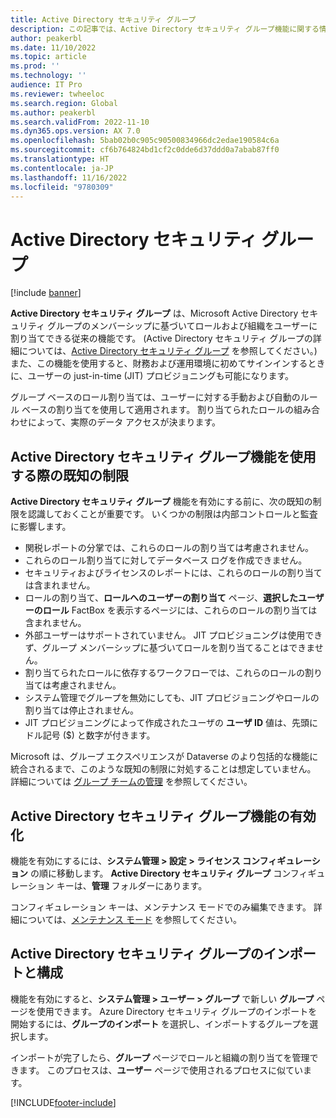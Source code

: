 ```yaml
---
title: Active Directory セキュリティ グループ
description: この記事では、Active Directory セキュリティ グループ機能に関する情報について説明します。
author: peakerbl
ms.date: 11/10/2022
ms.topic: article
ms.prod: ''
ms.technology: ''
audience: IT Pro
ms.reviewer: twheeloc
ms.search.region: Global
ms.author: peakerbl
ms.search.validFrom: 2022-11-10
ms.dyn365.ops.version: AX 7.0
ms.openlocfilehash: 5bab02b0c905c90500834966dc2edae190584c6a
ms.sourcegitcommit: cf6b764824bd1cf2c0dde6d37ddd0a7abab87ff0
ms.translationtype: HT
ms.contentlocale: ja-JP
ms.lasthandoff: 11/16/2022
ms.locfileid: "9780309"
---
```

# <a name="active-directory-security-groups"></a>Active Directory セキュリティ グループ

[!include [banner](../includes/banner.md)]

**Active Directory セキュリティ グループ** は、Microsoft Active Directory セキュリティ グループのメンバーシップに基づいてロールおよび組織をユーザーに割り当てできる従来の機能です。 (Active Directory セキュリティ グループの詳細については、[Active Directory セキュリティ グループ](/windows-server/identity/ad-ds/manage/understand-security-groups) を参照してください。) また、この機能を使用すると、財務および運用環境に初めてサインインするときに、ユーザーの just-in-time (JIT) プロビジョニングも可能になります。

グループ ベースのロール割り当ては、ユーザーに対する手動および自動のルール ベースの割り当てを使用して適用されます。 割り当てられたロールの組み合わせによって、実際のデータ アクセスが決まります。

## <a name="known-limitations-when-the-active-directory-security-groups-feature-is-used"></a>Active Directory セキュリティ グループ機能を使用する際の既知の制限

**Active Directory セキュリティ グループ** 機能を有効にする前に、次の既知の制限を認識しておくことが重要です。 いくつかの制限は内部コントロールと監査に影響します。

- 関税レポートの分掌では、これらのロールの割り当ては考慮されません。
- これらのロール割り当てに対してデータベース ログを作成できません。
- セキュリティおよびライセンスのレポートには、これらのロールの割り当ては含まれません。
- ロールの割り当て、**ロールへのユーザーの割り当て** ページ、**選択したユーザーのロール** FactBox を表示するページには、これらのロールの割り当ては含まれません。
- 外部ユーザーはサポートされていません。 JIT プロビジョニングは使用できず、グループ メンバーシップに基づいてロールを割り当てることはできません。
- 割り当てられたロールに依存するワークフローでは、これらのロールの割り当ては考慮されません。
- システム管理でグループを無効にしても、JIT プロビジョニングやロールの割り当ては停止されません。
- JIT プロビジョニングによって作成されたユーザの **ユーザ ID** 値は、先頭にドル記号 ($) と数字が付きます。

Microsoft は、グループ エクスペリエンスが Dataverse のより包括的な機能に統合されるまで、このような既知の制限に対処することは想定していません。 詳細については [グループ チームの管理](/power-platform/admin/manage-group-teams) を参照してください。

## <a name="enable-the-active-directory-security-groups-feature"></a>Active Directory セキュリティ グループ機能の有効化

機能を有効にするには、**システム管理 \> 設定 \> ライセンス コンフィギュレーション** の順に移動します。 **Active Directory セキュリティ グループ** コンフィギュレーション キーは、**管理** フォルダーにあります。

コンフィギュレーション キーは、メンテナンス モードでのみ編集できます。 詳細については、[メンテナンス モード](../sysadmin/maintenance-mode.md) を参照してください。

## <a name="import-and-configure-active-directory-security-groups"></a>Active Directory セキュリティ グループのインポートと構成

機能を有効にすると、**システム管理 \> ユーザー \> グループ** で新しい **グループ** ページを使用できます。 Azure Directory セキュリティ グループのインポートを開始するには、**グループのインポート** を選択し、インポートするグループを選択します。

インポートが完了したら、**グループ** ページでロールと組織の割り当てを管理できます。 このプロセスは、**ユーザー** ページで使用されるプロセスに似ています。

[!INCLUDE[footer-include](../../../includes/footer-banner.md)]
